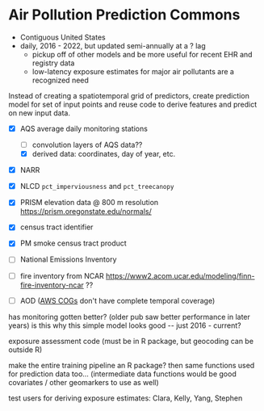 # Air Pollution Prediction Commons

- Contiguous United States
- daily, 2016 - 2022, but updated semi-annually at a ? lag
  - pickup off of other models and be more useful for recent EHR and registry data
  - low-latency exposure estimates for major air pollutants are a recognized need

Instead of creating a spatiotemporal grid of predictors, create prediction model for set of input points and reuse code to derive features and predict on new input data.

- [x] AQS average daily monitoring stations
  - [ ] convolution layers of AQS data??
  - [x] derived data: coordinates, day of year, etc.
- [x] NARR
- [x] NLCD `pct_imperviousness` and `pct_treecanopy`
- [x] PRISM elevation data @ 800 m resolution https://prism.oregonstate.edu/normals/
- [x] census tract identifier
- [x] PM smoke census tract product
- [ ] National Emissions Inventory
- [ ] fire inventory from NCAR https://www2.acom.ucar.edu/modeling/finn-fire-inventory-ncar ??
- [ ] AOD ([AWS COGs](https://www.earthdata.nasa.gov/engage/cloud-optimized-geotiffs#AOD) don't have complete temporal coverage)


has monitoring gotten better?  (older pub saw better performance in later years) is this why this simple model looks good -- just 2016 - current?

exposure assessment code (must be in R package, but geocoding can be outside R)

make the entire training pipeline an R package?  then same functions used for prediction data too... (intermediate data functions would be good covariates / other geomarkers to use as well)

test users for deriving exposure estimates: Clara, Kelly, Yang, Stephen
